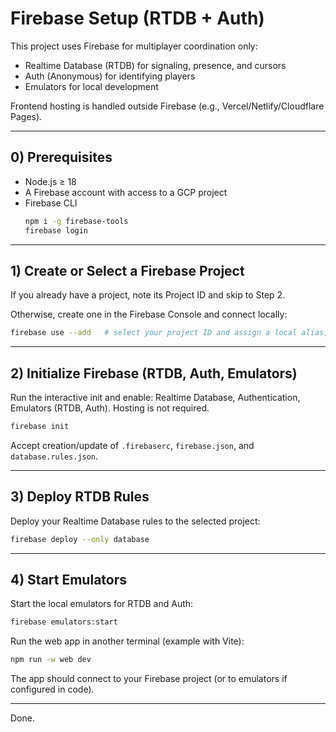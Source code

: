 # Firebase Setup (RTDB + Auth)

This project uses Firebase for multiplayer coordination only:
- Realtime Database (RTDB) for signaling, presence, and cursors
- Auth (Anonymous) for identifying players
- Emulators for local development

Frontend hosting is handled outside Firebase (e.g., Vercel/Netlify/Cloudflare Pages).

---

## 0) Prerequisites

- Node.js ≥ 18
- A Firebase account with access to a GCP project
- Firebase CLI
  ```bash
  npm i -g firebase-tools
  firebase login
  ```

---

## 1) Create or Select a Firebase Project

If you already have a project, note its Project ID and skip to Step 2.

Otherwise, create one in the Firebase Console and connect locally:
```bash
firebase use --add   # select your project ID and assign a local alias, e.g. "dev"
```

---

## 2) Initialize Firebase (RTDB, Auth, Emulators)

Run the interactive init and enable: Realtime Database, Authentication, Emulators (RTDB, Auth). Hosting is not required.

```bash
firebase init
```

Accept creation/update of `.firebaserc`, `firebase.json`, and `database.rules.json`.

---

## 3) Deploy RTDB Rules

Deploy your Realtime Database rules to the selected project:
```bash
firebase deploy --only database
```

---

## 4) Start Emulators

Start the local emulators for RTDB and Auth:
```bash
firebase emulators:start
```

Run the web app in another terminal (example with Vite):
```bash
npm run -w web dev
```

The app should connect to your Firebase project (or to emulators if configured in code).

---

Done.
